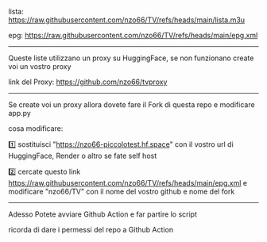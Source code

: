 lista: https://raw.githubusercontent.com/nzo66/TV/refs/heads/main/lista.m3u

epg: https://raw.githubusercontent.com/nzo66/TV/refs/heads/main/epg.xml

---

Queste liste utilizzano un proxy su HuggingFace, se non funzionano create voi un vostro proxy

link del Proxy: https://github.com/nzo66/tvproxy

---

Se create voi un proxy allora dovete fare il Fork di questa repo e modificare app.py

cosa modificare:

1️⃣ sostituisci "https://nzo66-piccolotest.hf.space" con il vostro url di HuggingFace, Render o altro se fate self host

2️⃣ cercate questo link https://raw.githubusercontent.com/nzo66/TV/refs/heads/main/epg.xml e modificare "nzo66/TV" con il nome del vostro github e nome del fork  

---

Adesso Potete avviare Github Action e far partire lo script 

ricorda di dare i permessi del repo a Github Action 

